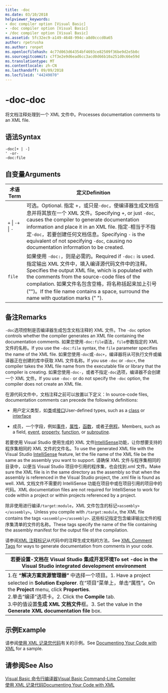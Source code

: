 ```yaml
---
title: -doc
ms.date: 03/10/2018
helpviewer_keywords:
- doc compiler option [Visual Basic]
- -doc compiler option [Visual Basic]
- /doc compiler option [Visual Basic]
ms.assetid: 5fc32ec9-a149-4648-994c-a8d0cccd0a65
author: rpetrusha
ms.author: ronpet
ms.openlocfilehash: 4c77d063d64354bf4693ce82509f36be9d2e5b0c
ms.sourcegitcommit: c7f3e2e9d6ead6cc3acd0d66b10a251d0c66e59d
ms.translationtype: MT
ms.contentlocale: zh-CN
ms.lasthandoff: 09/09/2018
ms.locfileid: "44249070"
---
```

# <a name="-doc"></a><span data-ttu-id="e7d4e-102">-doc</span><span class="sxs-lookup"><span data-stu-id="e7d4e-102">-doc</span></span>
<span data-ttu-id="e7d4e-103">将文档注释处理到一个 XML 文件中。</span><span class="sxs-lookup"><span data-stu-id="e7d4e-103">Processes documentation comments to an XML file.</span></span>  
  
## <a name="syntax"></a><span data-ttu-id="e7d4e-104">语法</span><span class="sxs-lookup"><span data-stu-id="e7d4e-104">Syntax</span></span>  
  
```  
-doc[+ | -]  
' -or-  
-doc:file  
```  
  
## <a name="arguments"></a><span data-ttu-id="e7d4e-105">自变量</span><span class="sxs-lookup"><span data-stu-id="e7d4e-105">Arguments</span></span>  
  
|<span data-ttu-id="e7d4e-106">术语</span><span class="sxs-lookup"><span data-stu-id="e7d4e-106">Term</span></span>|<span data-ttu-id="e7d4e-107">定义</span><span class="sxs-lookup"><span data-stu-id="e7d4e-107">Definition</span></span>|  
|---|---|  
|<span data-ttu-id="e7d4e-108">`+` &#124; `-`</span><span class="sxs-lookup"><span data-stu-id="e7d4e-108">`+` &#124; `-`</span></span>|<span data-ttu-id="e7d4e-109">可选。</span><span class="sxs-lookup"><span data-stu-id="e7d4e-109">Optional.</span></span> <span data-ttu-id="e7d4e-110">指定 +，或只是`-doc`，使编译器生成文档信息并将其放在一个 XML 文件。</span><span class="sxs-lookup"><span data-stu-id="e7d4e-110">Specifying +, or just `-doc`, causes the compiler to generate documentation information and place it in an XML file.</span></span> <span data-ttu-id="e7d4e-111">指定`-`相当于不指定`-doc`，若要创建任何文档信息。</span><span class="sxs-lookup"><span data-stu-id="e7d4e-111">Specifying `-` is the equivalent of not specifying `-doc`, causing no documentation information to be created.</span></span>|  
|`file`|<span data-ttu-id="e7d4e-112">如果使用 `-doc:`，则是必需的。</span><span class="sxs-lookup"><span data-stu-id="e7d4e-112">Required if `-doc:` is used.</span></span> <span data-ttu-id="e7d4e-113">指定输出 XML 文件中，填入编译源代码文件中的注释。</span><span class="sxs-lookup"><span data-stu-id="e7d4e-113">Specifies the output XML file, which is populated with the comments from the source-code files of the compilation.</span></span> <span data-ttu-id="e7d4e-114">如果文件名包含空格，将名称括起来加上引号 ("")。</span><span class="sxs-lookup"><span data-stu-id="e7d4e-114">If the file name contains a space, surround the name with quotation marks (" ").</span></span>|  
  
## <a name="remarks"></a><span data-ttu-id="e7d4e-115">备注</span><span class="sxs-lookup"><span data-stu-id="e7d4e-115">Remarks</span></span>  
 <span data-ttu-id="e7d4e-116">`-doc`选项控制是否编译器生成包含文档注释的 XML 文件。</span><span class="sxs-lookup"><span data-stu-id="e7d4e-116">The `-doc` option controls whether the compiler generates an XML file containing the documentation comments.</span></span> <span data-ttu-id="e7d4e-117">如果您使用`-doc:file`语法，`file`参数指定的 XML 文件的名称。</span><span class="sxs-lookup"><span data-stu-id="e7d4e-117">If you use the `-doc:file` syntax, the `file` parameter specifies the name of the XML file.</span></span> <span data-ttu-id="e7d4e-118">如果您使用`-doc`或`-doc+`，编译器将从可执行文件或编译器正在创建的库中获取 XML 文件名称。</span><span class="sxs-lookup"><span data-stu-id="e7d4e-118">If you use `-doc` or `-doc+`, the compiler takes the XML file name from the executable file or library that the compiler is creating.</span></span> <span data-ttu-id="e7d4e-119">如果您使用`-doc-`，或者不指定`-doc`选项，编译器不会创建一个 XML 文件。</span><span class="sxs-lookup"><span data-stu-id="e7d4e-119">If you use `-doc-` or do not specify the `-doc` option, the compiler does not create an XML file.</span></span>  
  
 <span data-ttu-id="e7d4e-120">在源代码文件中，文档注释之前可以放置以下定义：</span><span class="sxs-lookup"><span data-stu-id="e7d4e-120">In source-code files, documentation comments can precede the following definitions:</span></span>  
  
-   <span data-ttu-id="e7d4e-121">用户定义类型，如[类](../../../visual-basic/language-reference/statements/class-statement.md)或[接口](../../../visual-basic/language-reference/statements/interface-statement.md)</span><span class="sxs-lookup"><span data-stu-id="e7d4e-121">User-defined types, such as a [class](../../../visual-basic/language-reference/statements/class-statement.md) or [interface](../../../visual-basic/language-reference/statements/interface-statement.md)</span></span>  
  
-   <span data-ttu-id="e7d4e-122">成员，一个字段，例如[事件](../../../visual-basic/language-reference/statements/event-statement.md)，[属性](../../../visual-basic/language-reference/statements/property-statement.md)，[函数](../../../visual-basic/language-reference/statements/function-statement.md)，或者[子例程](../../../visual-basic/language-reference/statements/sub-statement.md)。</span><span class="sxs-lookup"><span data-stu-id="e7d4e-122">Members, such as a field, [event](../../../visual-basic/language-reference/statements/event-statement.md), [property](../../../visual-basic/language-reference/statements/property-statement.md), [function](../../../visual-basic/language-reference/statements/function-statement.md), or [subroutine](../../../visual-basic/language-reference/statements/sub-statement.md).</span></span>  
  
 <span data-ttu-id="e7d4e-123">若要使用 Visual Studio 使用生成的 XML 文件[IntelliSense](/visualstudio/ide/using-intellisense)功能，让你想要支持的程序集相同的 XML 文件的文件名。</span><span class="sxs-lookup"><span data-stu-id="e7d4e-123">To use the generated XML file with the Visual Studio [IntelliSense](/visualstudio/ide/using-intellisense) feature, let the file name of the XML file be the same as the assembly you want to support.</span></span> <span data-ttu-id="e7d4e-124">请确保 XML 文件与程序集相同的目录中，以便当 Visual Studio 项目中引用的程序集，也会找到.xml 文件。</span><span class="sxs-lookup"><span data-stu-id="e7d4e-124">Make sure the XML file is in the same directory as the assembly so that when the assembly is referenced in the Visual Studio project, the .xml file is found as well.</span></span> <span data-ttu-id="e7d4e-125">XML 文档文件不需要的 IntelliSense 功能在项目中或在项目引用的项目中的代码。</span><span class="sxs-lookup"><span data-stu-id="e7d4e-125">XML documentation files are not required for IntelliSense to work for code within a project or within projects referenced by a project.</span></span>  
  
 <span data-ttu-id="e7d4e-126">除非使用进行编译`/target:module`，XML 文件包含的标记`<assembly></assembly>`。</span><span class="sxs-lookup"><span data-stu-id="e7d4e-126">Unless you compile with `/target:module`, the XML file contains the tags `<assembly></assembly>`.</span></span> <span data-ttu-id="e7d4e-127">这些标记指定包含编译输出文件的程序集清单的文件的名称。</span><span class="sxs-lookup"><span data-stu-id="e7d4e-127">These tags specify the name of the file containing the assembly manifest for the output file of the compilation.</span></span>  
  
 <span data-ttu-id="e7d4e-128">请参阅[XML 注释标记](../../../visual-basic/language-reference/xmldoc/index.md)从代码中的注释生成文档的方法。</span><span class="sxs-lookup"><span data-stu-id="e7d4e-128">See [XML Comment Tags](../../../visual-basic/language-reference/xmldoc/index.md) for ways to generate documentation from comments in your code.</span></span>  
  
|<span data-ttu-id="e7d4e-129">若要设置-文档在 Visual Studio 集成开发环境</span><span class="sxs-lookup"><span data-stu-id="e7d4e-129">To set -doc in the Visual Studio integrated development environment</span></span>|  
|---|  
|<span data-ttu-id="e7d4e-130">1.在 **“解决方案资源管理器”** 中选择一个项目。</span><span class="sxs-lookup"><span data-stu-id="e7d4e-130">1.  Have a project selected in **Solution Explorer**.</span></span> <span data-ttu-id="e7d4e-131">在“项目”菜单上，单击“属性”。</span><span class="sxs-lookup"><span data-stu-id="e7d4e-131">On the **Project** menu, click **Properties**.</span></span> <br /><span data-ttu-id="e7d4e-132">2.单击“编译”选项卡。</span><span class="sxs-lookup"><span data-stu-id="e7d4e-132">2.  Click the **Compile** tab.</span></span><br /><span data-ttu-id="e7d4e-133">3.中的值设置**生成 XML 文档文件**框。</span><span class="sxs-lookup"><span data-stu-id="e7d4e-133">3.  Set the value in the **Generate XML documentation file** box.</span></span>|  
  
## <a name="example"></a><span data-ttu-id="e7d4e-134">示例</span><span class="sxs-lookup"><span data-stu-id="e7d4e-134">Example</span></span>  
 <span data-ttu-id="e7d4e-135">请参阅[使用 XML 记录您代码](../../../visual-basic/programming-guide/program-structure/documenting-your-code-with-xml.md)有关的示例。</span><span class="sxs-lookup"><span data-stu-id="e7d4e-135">See [Documenting Your Code with XML](../../../visual-basic/programming-guide/program-structure/documenting-your-code-with-xml.md) for a sample.</span></span>  
  
## <a name="see-also"></a><span data-ttu-id="e7d4e-136">请参阅</span><span class="sxs-lookup"><span data-stu-id="e7d4e-136">See Also</span></span>  
 [<span data-ttu-id="e7d4e-137">Visual Basic 命令行编译器</span><span class="sxs-lookup"><span data-stu-id="e7d4e-137">Visual Basic Command-Line Compiler</span></span>](../../../visual-basic/reference/command-line-compiler/index.md)  
 [<span data-ttu-id="e7d4e-138">使用 XML 记录代码</span><span class="sxs-lookup"><span data-stu-id="e7d4e-138">Documenting Your Code with XML</span></span>](../../../visual-basic/programming-guide/program-structure/documenting-your-code-with-xml.md)
